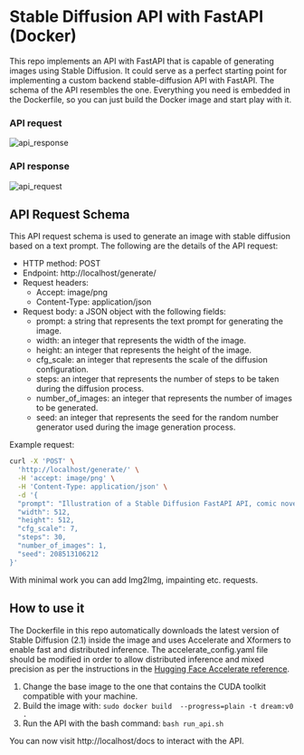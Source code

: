 # Stable Diffusion API with FastAPI (Docker)

This repo implements an API with FastAPI that is capable of generating images using Stable Diffusion. It could serve as a perfect starting point for implementing a custom backend stable-diffusion API with FastAPI. The schema of the API resembles the one. Everything you need is embedded in the Dockerfile, so you can just build the Docker image and start play with it.

### API request
![api_response](https://drive.google.com/uc?export=view&id=1foKdDAjY9-gjcrkpvnxPUoBvnJHcr8uI)

### API response
![api_request](https://drive.google.com/uc?export=view&id=1d2F1z6NA6NCi0YaSBMEpEpBnmpB9JdPP)


## API Request Schema

This API request schema is used to generate an image with stable diffusion based on a text prompt. The following are the details of the API request:

- HTTP method: POST
- Endpoint: http://localhost/generate/
- Request headers:
  - Accept: image/png
  - Content-Type: application/json
- Request body: a JSON object with the following fields:
  - prompt: a string that represents the text prompt for generating the image.
  - width: an integer that represents the width of the image.
  - height: an integer that represents the height of the image.
  - cfg_scale: an integer that represents the scale of the diffusion configuration.
  - steps: an integer that represents the number of steps to be taken during the diffusion process.
  - number_of_images: an integer that represents the number of images to be generated.
  - seed: an integer that represents the seed for the random number generator used during the image generation process.

Example request:

```bash
curl -X 'POST' \
  'http://localhost/generate/' \
  -H 'accept: image/png' \
  -H 'Content-Type: application/json' \
  -d '{
  "prompt": "Illustration of a Stable Diffusion FastAPI API, comic novel, ligth pastel colors",
  "width": 512,
  "height": 512,
  "cfg_scale": 7,
  "steps": 30,
  "number_of_images": 1,
  "seed": 208513106212
}'
```

With minimal work you can add Img2Img, impainting etc. requests.

## How to use it

The Dockerfile in this repo automatically downloads the latest version of Stable Diffusion (2.1) inside the image and uses Accelerate and Xformers to enable fast and distributed inference. The accelerate_config.yaml file should be modified in order to allow distributed inference and mixed precision as per the instructions in the [Hugging Face Accelerate reference](https://huggingface.co/docs/accelerate/package_reference/cli).

1. Change the base image to the one that contains the CUDA toolkit compatible with your machine.
2. Build the image with: ```sudo docker build  --progress=plain -t dream:v0 .```
3. Run the API with the bash command: ```bash run_api.sh```

You can now visit http://localhost/docs to interact with the API.

